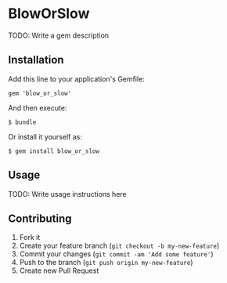 # BlowOrSlow

TODO: Write a gem description

## Installation

Add this line to your application's Gemfile:

    gem 'blow_or_slow'

And then execute:

    $ bundle

Or install it yourself as:

    $ gem install blow_or_slow

## Usage

TODO: Write usage instructions here

## Contributing

1. Fork it
2. Create your feature branch (`git checkout -b my-new-feature`)
3. Commit your changes (`git commit -am 'Add some feature'`)
4. Push to the branch (`git push origin my-new-feature`)
5. Create new Pull Request
